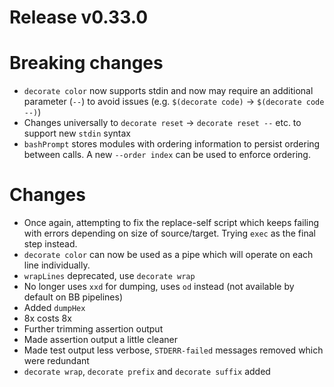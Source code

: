 # Release v0.33.0

# Breaking changes

- `decorate color` now supports stdin and now may require an additional parameter (`--`) to avoid issues (e.g.
  `$(decorate code)` -> `$(decorate code --)`)
- Changes universally to `decorate reset` -> `decorate reset --` etc. to support new `stdin` syntax
- `bashPrompt` stores modules with ordering information to persist ordering between calls. A new `--order index` can be
  used to enforce ordering.

# Changes

- Once again, attempting to fix the replace-self script which keeps failing with errors depending on size of
  source/target. Trying `exec` as the final step instead.
- `decorate color` can now be used as a pipe which will operate on each line individually.
- `wrapLines` deprecated, use `decorate wrap`
- No longer uses `xxd` for dumping, uses `od` instead (not available by default on BB pipelines)
- Added `dumpHex`
- 8x costs 8x
- Further trimming assertion output
- Made assertion output a little cleaner
- Made test output less verbose, `STDERR-failed` messages removed which were redundant
- `decorate wrap`, `decorate prefix` and `decorate suffix` added
